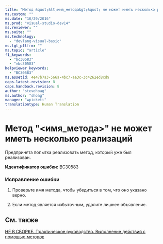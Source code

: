```yaml
---
title: "Метод &quot;&lt;имя_метода&gt;&quot; не может иметь несколько реализаций | Microsoft Docs"
ms.custom: ""
ms.date: "10/29/2016"
ms.prod: "visual-studio-dev14"
ms.reviewer: ""
ms.suite: ""
ms.technology: 
  - "devlang-visual-basic"
ms.tgt_pltfrm: ""
ms.topic: "article"
f1_keywords: 
  - "bc30583"
  - "vbc30583"
helpviewer_keywords: 
  - "BC30583"
ms.assetid: 4e47b7a3-566a-4bc7-aa3c-3c4262ed8cd9
caps.latest.revision: 8
caps.handback.revision: 8
author: "stevehoag"
ms.author: "shoag"
manager: "wpickett"
translationtype: Human Translation
---
```

# Метод &quot;&lt;имя_метода&gt;&quot; не может иметь несколько реализаций
Предпринята попытка реализовать метод, который уже был реализован.  
  
 **Идентификатор ошибки:** BC30583  
  
### Исправление ошибки  
  
1.  Проверьте имя метода, чтобы убедиться в том, что оно указано верно.  
  
2.  Если метод является избыточным, удалите лишнее объявление.  
  
## См. также  
 [НЕ В СБОРКЕ. Практическое руководство. Выполнение действий с помощью методов](http://msdn.microsoft.com/ru-ru/c5729e29-1042-44e8-904d-7b24e0d50b01)